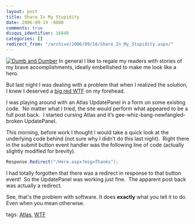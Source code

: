 ```yaml
---
layout: post
title: Share In My Stupidity
date: 2006-09-19 -0800
comments: true
disqus_identifier: 16848
categories: []
redirect_from: "/archive/2006/09/18/Share_In_My_Stupidity.aspx/"
---
```


[![Dumb and
Dumber](https://haacked.com/images/haacked_com/WindowsLiveWriter/ShareInMyStupidity_9F1F/dumb-and-dumber-001-1_thumb.jpg)](https://haacked.com/images/haacked_com/WindowsLiveWriter/ShareInMyStupidity_9F1F/dumb-and-dumber-001-1%5B2%5D.jpg)
In general I like to regale my readers with stories of my brave
accomplishments, ideally embellished to make me look like a hero. 

But last night I was dealing with a problem that when I realized the
solution, I knew I deserved a [big red
WTF](http://www.codinghorror.com/blog/archives/000679.html) on my
forehead.

I was playing around with an Atlas UpdatePanel in a form on some
existing code.  No matter what I tried, the site would perform what
appeared to be a full post back.  I started cursing Atlas and it’s
gee-whiz-bang-newfangled-broken UpdatePanel.

This morning, before work I thought I would take a quick look at the
underlying code behind (not sure why I didn’t do this last night). 
Right there in the submit button event handler was the following line of
code (actually slightly modified for brevity).

```csharp
Response.Redirect("/Here.aspx?msg=Thanks");
```

I had totally forgotten that there was a redirect in response to that
button event!  So the UpdatePanel was working just fine.  The apparent
post back was actually a redirect.

See, that's the problem with software. It does **exactly** what you tell
it to do. Even when you mean otherwise.

tags: [Atlas](http://technorati.com/tag/Atlas),
[WTF](http://technorati.com/tag/WTF)

